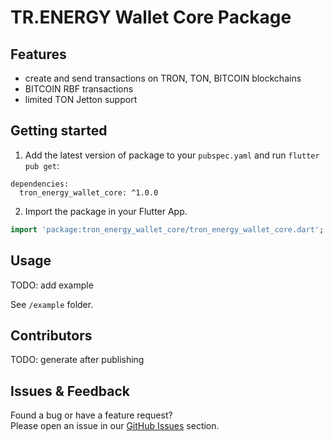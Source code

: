 # TR.ENERGY Wallet Core Package

## Features

- create and send transactions on TRON, TON, BITCOIN blockchains
- BITCOIN RBF transactions
- limited TON Jetton support

## Getting started

1. Add the latest version of package to your `pubspec.yaml` and run `flutter pub get`:

```
dependencies:
  tron_energy_wallet_core: ^1.0.0
```

2. Import the package in your Flutter App.

```dart
import 'package:tron_energy_wallet_core/tron_energy_wallet_core.dart';
```

## Usage

TODO: add example

See `/example` folder.

## Contributors

TODO: generate after publishing

[//]: # ( [![]&#40;https://contrib.rocks/image?repo=Trenergy-wallet/tron-energy-wallet-core&#41;]&#40;https://github.com/Trenergy-wallet/tron-energy-wallet-core/graphs/contributors&#41;)

## Issues & Feedback

Found a bug or have a feature request?  
Please open an issue in
our [GitHub Issues](https://github.com/Trenergy-wallet/tron-energy-wallet-core/issues) section.